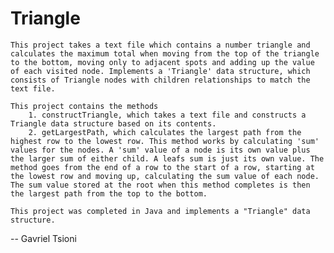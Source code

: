 # Triangle 

	This project takes a text file which contains a number triangle and calculates the maximum total when moving from the top of the triangle to the bottom, moving only to adjacent spots and adding up the value of each visited node. Implements a 'Triangle' data structure, which consists of Triangle nodes with children relationships to match the text file.

	This project contains the methods
		1. constructTriangle, which takes a text file and constructs a Triangle data structure based on its contents.
		2. getLargestPath, which calculates the largest path from the highest row to the lowest row. This method works by calculating 'sum' values for the nodes. A 'sum' value of a node is its own value plus the larger sum of either child. A leafs sum is just its own value. The method goes from the end of a row to the start of a row, starting at the lowest row and moving up, calculating the sum value of each node. The sum value stored at the root when this method completes is then the largest path from the top to the bottom. 

	This project was completed in Java and implements a "Triangle" data structure.

--
	Gavriel Tsioni